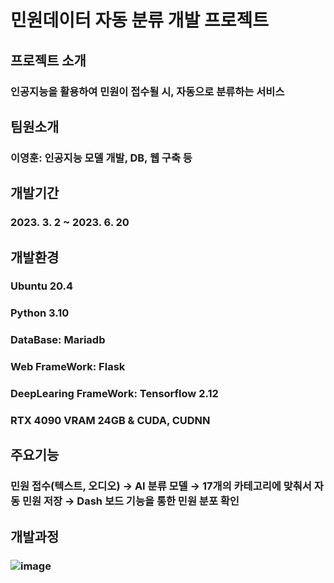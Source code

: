 # 민원데이터 자동 분류 개발 프로젝트
## 프로젝트 소개
### 인공지능을 활용하여 민원이 접수될 시, 자동으로 분류하는 서비스

## 팀원소개
### 이영훈: 인공지능 모델 개발, DB, 웹 구축 등

## 개발기간
### 2023. 3. 2 ~ 2023. 6. 20

## 개발환경
### Ubuntu 20.4
### Python 3.10
### DataBase: Mariadb 
### Web FrameWork: Flask
### DeepLearing FrameWork: Tensorflow 2.12
### RTX 4090 VRAM 24GB & CUDA, CUDNN

## 주요기능
### 민원 접수(텍스트, 오디오) → AI 분류 모델 → 17개의 카테고리에 맞춰서 자동 민원 저장 → Dash 보드 기능을 통한 민원 분포 확인


## 개발과정
### ![image](https://github.com/KKang29/test/assets/78800511/b49f81da-d417-47b4-a798-4066c1774877)


